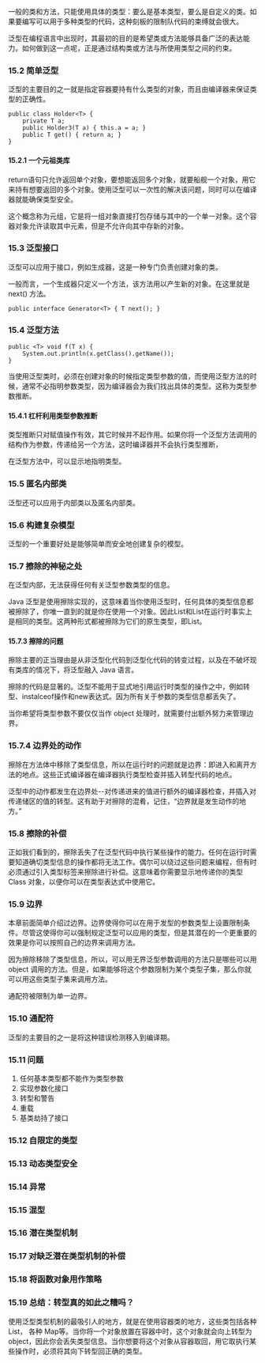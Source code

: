 
一般的类和方法，只能使用具体的类型：要么是基本类型，要么是自定义的类。如果要编写可以用于多种类型的代码，这种刻板的限制队代码的束缚就会很大。

泛型在编程语言中出现时，其最初的目的是希望类或方法能够具备广泛的表达能力。如何做到这一点呢，正是通过结构类或方法与所使用类型之间的约束。

### 15.2 简单泛型

泛型的主要目的之一就是指定容器要持有什么类型的对象，而且由编译器来保证类型的正确性。
```
public class Holder<T> {
    private T a;
    public Holder3(T a) { this.a = a; }
    public T get() { return a; }
}
```

#### 15.2.1 一个元祖类库

return语句只允许返回单个对象，要想能返回多个对象，就要船舰一个对象，用它来持有想要返回的多个对象。使用泛型可以一次性的解决该问题，同时可以在编译器就能确保类型安全。

这个概念称为元组，它是将一组对象直接打包存储与其中的一个单一对象。这个容器对象允许读取其中元素，但是不允许向其中存新的对象。

### 15.3 泛型接口

泛型可以应用于接口，例如生成器，这是一种专门负责创建对象的类。

一般而言，一个生成器只定义一个方法，该方法用以产生新的对象。在这里就是 next() 方法。
```
public interface Generator<T> { T next(); }
```

### 15.4 泛型方法

```
public <T> void f(T x) {
    System.out.println(x.getClass().getName());
}
```

当使用泛型类时，必须在创建对象的时候指定类型参数的值，而使用泛型方法的时候，通常不必指明参数类型，因为编译器会为我们找出具体的类型。这称为类型参数推断。

#### 15.4.1 杠杆利用类型参数推断

类型推断只对赋值操作有效，其它时候并不起作用。如果你将一个泛型方法调用的结构作为参数，传递给另一个方法，这时编译器并不会执行类型推断，

在泛型方法中，可以显示地指明类型。

### 15.5 匿名内部类

泛型还可以应用于内部类以及匿名内部类。

### 15.6 构建复杂模型

泛型的一个重要好处是能够简单而安全地创建复杂的模型。

### 15.7 擦除的神秘之处

在泛型内部，无法获得任何有关泛型参数类型的信息。

Java 泛型是使用擦除实现的，这意味着当你使用泛型时，任何具体的类型信息都被擦除了，你唯一直到的就是你在使用一个对象。因此List<String>和List<Integer>在运行时事实上是相同的类型。这两种形式都被擦除为它们的原生类型，即List。

#### 15.7.3 擦除的问题

擦除主要的正当理由是从非泛型化代码到泛型化代码的转变过程，以及在不破坏现有类库的情况下，将泛型融入 Java 语言。

擦除的代码是显著的。泛型不能用于显式地引用运行时类型的操作之中，例如转型、instalceof操作和new表达式。因为所有关于参数的类型信息都丢失了。

当你希望将类型参数不要仅仅当作 object 处理时，就需要付出额外努力来管理边界。

### 15.7.4 边界处的动作

擦除在方法体中移除了类型信息，所以在运行时的问题就是边界：即进入和离开方法的地点。这些正式编译器在编译器执行类型检查并插入转型代码的地点。

泛型中的动作都发生在边界处--对传递进来的值进行额外的编译器检查，并插入对传递储区的值的转型。这有助于对擦除的混肴，记住，“边界就是发生动作的地方。”

### 15.8 擦除的补偿

正如我们看到的，擦除丢失了在泛型代码中执行某些操作的能力。任何在运行时需要知道确切类型信息的操作都将无法工作。偶尔可以绕过这些问题来编程，但有时必须通过引入类型标签来擦除进行补偿。这意味着你需要显示地传递你的类型 Class 对象，以便你可以在类型表达式中使用它。

### 15.9 边界

本章前面简单介绍过边界。边界使得你可以在用于发型的参数类型上设置限制条件。尽管这使得你可以强制规定泛型可以应用的类型，但是其潜在的一个更重要的效果是你可以按照自己的边界来调用方法。

因为擦除移除了类型信息，所以，可以用无界泛型参数调用的方法只是哪些可以用 object 调用的方法。但是，如果能够将这个参数限制为某个类型子集，那么你就可以用这些类型子集来调用方法。

通配符被限制为单一边界。

### 15.10 通配符

泛型的主要目的之一是将这种错误检测移入到编译期。

### 15.11 问题

1. 任何基本类型都不能作为类型参数
2. 实现参数化接口
3. 转型和警告
4. 重载
5. 基类劫持了接口

### 15.12 自限定的类型

### 15.13 动态类型安全

### 15.14 异常

### 15.15 混型

### 15.16 潜在类型机制

### 15.17 对缺乏潜在类型机制的补偿

### 15.18 将函数对象用作策略

### 15.19 总结：转型真的如此之糟吗？

使用泛型类型机制的最吸引人的地方，就是在使用容器类的地方，这些类包括各种 List， 各种 Map等。当你将一个对象放置在容器中时，这个对象就会向上转型为 object，因此你会丢失类型信息。当你想要将这个对象从容器取回，用它取执行某些操作时，必须将其向下转型回正确的类型。